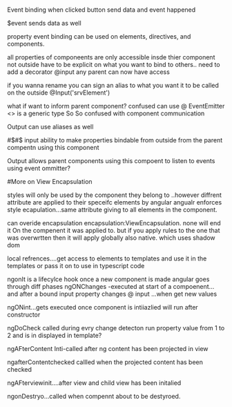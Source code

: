 #

Event binding when clicked button send data and event happened

$event sends data as well

property event binding can be used on elements, directives, and components.

all properties of componeents are only accessible insde thier component not outside
have to be explicit on what you want to bind to others..
need to add a decorator @input any parent can now have access

if you wanna rename you can sign an alias to what you want it to be called on the outside @Input('srvElement')

what if want to inform parent component? confused
can use @
EventEmitter <> is a generic type
So So confused with component communication

Output can use aliases as well

#$#$
input ability to make properties bindable from outside from the parent compentn using this component

Output
allows parent components using this compoent to listen to events using event ommitter?

#More on View Encapsulation

styles will only be used by the component they belong to ..however
diffrent attribute are applied to their speceifc elements by angular
angualr enforces style ecapulation...same attribute giving to all elements in the component.

can overide encapsulation
encapsulation:ViewEncapsulation. none will end it On the compenent it was applied to. but if you apply rules to the one that was overwrtten then it will apply globally
also native. which uses shadow dom

local refrences....get access to elements to templates and use it in the templates or pass it on to use in typescript code

ngonIt is a lifecylce hook
once a new component is made angular goes through diff phases
ngONChanges -executed at start of a compoenent...
and after a bound input property changes
@ input ...when get new values

ngONint...gets executed once component is intiiazlied
will run after constructor

ngDoCheck called during evry change detecton run
property value from 1 to 2 and is in displayed in template?

ngAFterContent Inti-called after ng content has been projected in view

ngafterContentchecked callled when the projected content has been checked

ngAFterviewinit....after view and child view has been initalied

ngonDestryo...called when compennt about to be destyroed.
